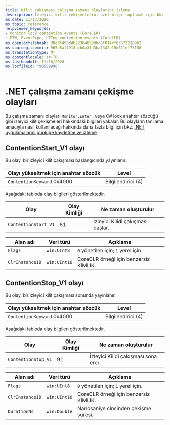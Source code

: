 ```yaml
---
title: Kilit çakışması çalışma zamanı olaylarını izleme
description: İzleyici kilit çekişmelerini özel bilgi toplamak için bkz. ETW olayları.
ms.date: 11/13/2020
ms.topic: reference
helpviewer_keywords:
- monitor lock contention events (CoreCLR)
- ETW, EventPipe, LTTng contention events (CoreCLR)
ms.openlocfilehash: 38e5f493d4b223b4839dbd6f814cf656722189b2
ms.sourcegitcommit: 965a5af7918acb0a3fd3baf342e15d511ef75188
ms.translationtype: MT
ms.contentlocale: tr-TR
ms.lasthandoff: 11/18/2020
ms.locfileid: "96589998"
---
```

# <a name="net-runtime-contention-events"></a>.NET çalışma zamanı çekişme olayları

Bu çalışma zamanı olayları `Monitor.Enter` , veya C# lock anahtar sözcüğü gibi izleyici kilit çekişmeleri hakkındaki bilgileri yakalar. Bu olayların tanılama amacıyla nasıl kullanılacağı hakkında daha fazla bilgi için bkz. [.NET uygulamalarını günlüğe kaydetme ve izleme](../../core/diagnostics/logging-tracing.md)

## <a name="contentionstart_v1-event"></a>ContentionStart_V1 olayı

Bu olay, bir izleyici kilit çakışması başlangıcında yayınlanır.

|Olayı yükseltmek için anahtar sözcük|Level|
|-----------------------------------|-----------|
|`ContentionKeyword` 0x4000|Bilgilendirici (4)|

 Aşağıdaki tabloda olay bilgileri gösterilmektedir.

|Olay|Olay Kimliği|Ne zaman oluşturulur|
|-----------|--------------|-----------------|
|`ContentionStart_V1`|81|İzleyici Kilidi çakışması başlar.|

|Alan adı|Veri türü|Açıklama|
|----------------|---------------|-----------------|
|`Flags`|`win:UInt8`|`0` yönetilen için; `1` yerel için.|
|`ClrInstanceID`|`win:UInt16`|CoreCLR örneği için benzersiz KIMLIK.|

## <a name="contentionstop_v1-event"></a>ContentionStop_V1 olayı

Bu olay, bir izleyici kilit çakışması sonunda yayınlanır.

|Olayı yükseltmek için anahtar sözcük|Level|
|-----------------------------------|-----------|
|`ContentionKeyword` 0x4000|Bilgilendirici (4)|

 Aşağıdaki tabloda olay bilgileri gösterilmektedir.

|Olay|Olay Kimliği|Ne zaman oluşturulur|
|-----------|--------------|-----------------|
|`ContentionStop_V1`|91|İzleyici Kilidi çakışması sona erer.|

|Alan adı|Veri türü|Açıklama|
|----------------|---------------|-----------------|
|`Flags`|`win:UInt8`|`0` yönetilen için; `1` yerel için.|
|`ClrInstanceID`|`win:UInt16`|CoreCLR örneği için benzersiz KIMLIK.|
|`DurationNs`|`win:Double`|Nanosaniye cinsinden çekişme süresi.|
